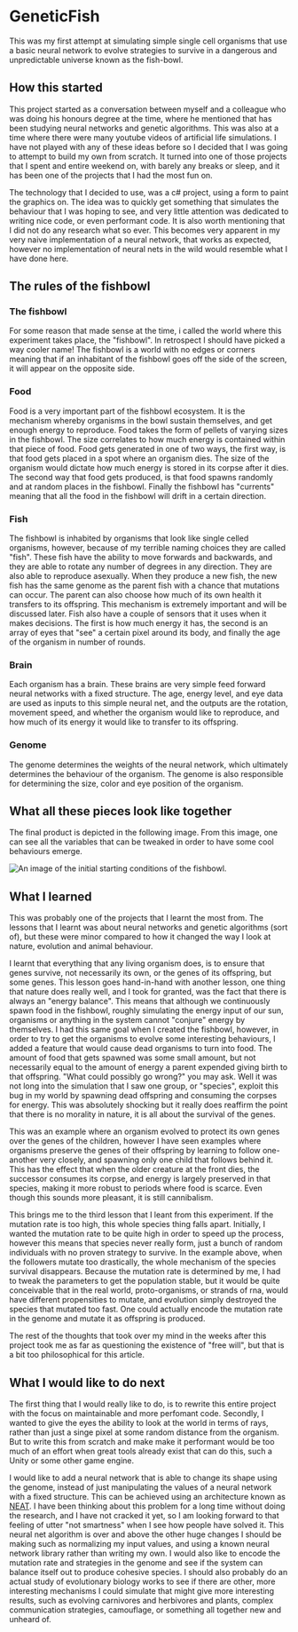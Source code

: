 # GeneticFish
This was my first attempt at simulating simple single cell organisms that use a basic neural network to evolve strategies to survive in a dangerous and unpredictable universe known as the fish-bowl.

## How this started
This project started as a conversation between myself and a colleague who was doing his honours degree at the time, where he mentioned that has been studying neural networks and genetic algorithms.
This was also at a time where there were many youtube videos of artificial life simulations.
I have not played with any of these ideas before so I decided that I was going to attempt to build my own from scratch.
It turned into one of those projects that I spent and entire weekend on, with barely any breaks or sleep, and it has been one of the projects that I had the most fun on.

The technology that I decided to use, was a c# project, using a form to paint the graphics on.
The idea was to quickly get something that simulates the behaviour that I was hoping to see, and very little attention was dedicated to writing nice code, or even performant code.
It is also worth mentioning that I did not do any research what so ever.
This becomes very apparent in my very naive implementation of a neural network, that works as expected, however no implementation of neural nets in the wild would resemble what I have done here.

## The rules of the fishbowl
### The fishbowl
For some reason that made sense at the time, i called the world where this experiment takes place, the "fishbowl".
In retrospect I should have picked a way cooler name!
The fishbowl is a world with no edges or corners meaning that if an inhabitant of the fishbowl goes off the side of the screen, it will appear on the opposite side.

### Food
Food is a very important part of the fishbowl ecosystem.
It is the mechanism whereby organisms in the bowl sustain themselves, and get enough energy to reproduce.
Food takes the form of pellets of varying sizes in the fishbowl.
The size correlates to how much energy is contained within that piece of food.
Food gets generated in one of two ways, the first way, is that food gets placed in a spot where an organism dies.
The size of the organism would dictate how much energy is stored in its corpse after it dies.
The second way that food gets produced, is that food spawns randomly and at random places in the fishbowl.
Finally the fishbowl has "currents" meaning that all the food in the fishbowl will drift in a certain direction.

### Fish
The fishbowl is inhabited by organisms that look like single celled organisms, however, because of my terrible naming choices they are called "fish".
These fish have the ability to move forwards and backwards, and they are able to rotate any number of degrees in any direction.
They are also able to reproduce asexually.
When they produce a new fish, the new fish has the same genome as the parent fish with a chance that mutations can occur.
The parent can also choose how much of its own health it transfers to its offspring.
This mechanism is extremely important and will be discussed later.
Fish also have a couple of sensors that it uses when it makes decisions.
The first is how much energy it has, the second is an array of eyes that "see" a certain pixel around its body, and finally the age of the organism in number of rounds.

### Brain
Each organism has a brain.
These brains are very simple feed forward neural networks with a fixed structure.
The age, energy level, and eye data are used as inputs to this simple neural net, and the outputs are the rotation, movement speed, and whether the organism would like to reproduce, and how much of its energy it would like to transfer to its offspring.

### Genome
The genome determines the weights of the neural network, which ultimately determines the behaviour of the organism.
The genome is also responsible for determining the size, color and eye position of the organism.

## What all these pieces look like together
The final product is depicted in the following image.
From this image, one can see all the variables that can be tweaked in order to have some cool behaviours emerge.

![An image of the initial starting conditions of the fishbowl](https://github.com/Hannoob/GeneticFish/blob/master/images/initial.bmp).

## What I learned
This was probably one of the projects that I learnt the most from.
The lessons that I learnt was about neural networks and genetic algorithms (sort of), but these were minor compared to how it changed the way I look at nature, evolution and animal behaviour.

I learnt that everything that any living organism does, is to ensure that genes survive, not necessarily its own, or the genes of its offspring, but some genes.
This lesson goes hand-in-hand with another lesson, one thing that nature does really well, and I took for granted, was the fact that there is always an "energy balance".
This means that although we continuously spawn food in the fishbowl, roughly simulating the energy input of our sun, organisms or anything in the system cannot "conjure" energy by themselves.
I had this same goal when I created the fishbowl, however, in order to try to get the organisms to evolve some interesting behaviours, I added a feature that would cause dead organisms to turn into food.
The amount of food that gets spawned was some small amount, but not necessarily equal to the amount of energy a parent expended giving birth to that offspring.
"What could possibly go wrong?" you may ask.
Well it was not long into the simulation that I saw one group, or "species", exploit this bug in my world by spawning dead offspring and consuming the corpses for energy.
This was absolutely shocking but it really does reaffirm the point that there is no morality in nature, it is all about the survival of the genes.

This was an example where an organism evolved to protect its own genes over the genes of the children, however I have seen examples where organisms preserve the genes of their offspring by learning to follow one-another very closely, and spawning only one child that follows behind it.
This has the effect that when the older creature at the front dies, the successor consumes its corpse, and energy is largely preserved in that species, making it more robust to periods where food is scarce.
Even though this sounds more pleasant, it is still cannibalism.

This brings me to the third lesson that I leant from this experiment.
If the mutation rate is too high, this whole species thing falls apart.
Initially, I wanted the mutation rate to be quite high in order to speed up the process, however this means that species never really form, just a bunch of random individuals with no proven strategy to survive.
In the example above, when the followers mutate too drastically, the whole mechanism of the species survival disappears.
Because the mutation rate is determined by me, I had to tweak the parameters to get the population stable, but it would be quite conceivable that in the real world, proto-organisms, or strands of rna, would have different propensities to mutate, and evolution simply destroyed the species that mutated too fast.
One could actually encode the mutation rate in the genome and mutate it as offspring is produced.

The rest of the thoughts that took over my mind in the weeks after this project took me as far as questioning the existence of "free will", but that is a bit too philosophical for this article.

## What I would like to do next
The first thing that I would really like to do, is to rewrite this entire project with the focus on maintainable and more perfomant code.
Secondly, I wanted to give the eyes the ability to look at the world in terms of rays, rather than just a singe pixel at some random distance from the organism.
But to write this from scratch and make make it performant would be too much of an effort when great tools already exist that can do this, such a Unity or some other game engine.

I would like to add a neural network that is able to change its shape using the genome, instead of just manipulating the values of a neural network with a fixed structure.
This can be achieved using an architecture known as [NEAT](https://en.wikipedia.org/wiki/Neuroevolution_of_augmenting_topologieshttps://en.wikipedia.org/wiki/Neuroevolution_of_augmenting_topologieshttps://en.wikipedia.org/wiki/Neuroevolution_of_augmenting_topologies).
I have been thinking about this problem for a long time without doing the research, and I have not cracked it yet, so I am looking forward to that feeling of utter "not smartness" when I see how people have solved it.
This neural net algorithm is over and above the other huge changes I should be making such as normalizing my input values, and using a known neural network library rather than writing my own.
I would also like to encode the mutation rate and strategies in the genome and see if the system can balance itself out to produce cohesive species.
I should also probably do an actual study of evolutionary biology works to see if there are other, more interesting mechanisms I could simulate that might give more interesting results, such as evolving carnivores and herbivores and plants, complex communication strategies, camouflage, or something all together new and unheard of.